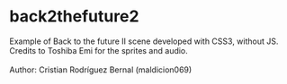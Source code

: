 # back2thefuture2

Example of Back to the future II scene developed with CSS3, without JS.  <br />
Credits to Toshiba Emi for the sprites and audio.
<br/><br/>
Author: Cristian Rodríguez Bernal (maldicion069)
